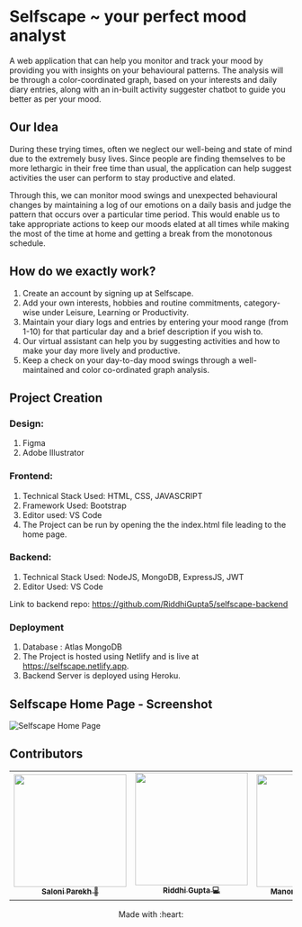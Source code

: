 # Selfscape ~ your perfect mood analyst

A web application that can help you monitor and track your mood by providing you with insights on your behavioural patterns. The analysis will be through a color-coordinated graph, based on your interests and daily diary entries, along with an in-built activity suggester chatbot to guide you better as per your mood.

## Our Idea

During these trying times, often we neglect our well-being and state of mind due to the extremely busy lives. Since people are finding themselves to be more lethargic in their free time than usual, the application can help suggest activities the user can perform to stay productive and elated. 

Through this, we can monitor mood swings and unexpected behavioural changes by maintaining a log of our emotions on a daily basis and judge the pattern that occurs over a particular time period. This would enable us to take appropriate actions to keep our moods elated at all times while making the most of the time at home and getting a break from the monotonous schedule.

## How do we exactly work?

1. Create an account by signing up at Selfscape.
2. Add your own interests, hobbies and routine commitments, category-wise under Leisure, Learning or Productivity.
3. Maintain your diary logs and entries by entering your mood range (from 1-10) for that particular day and a brief description if you wish to.
4. Our virtual assistant can help you by suggesting activities and how to make your day more lively and productive.
5. Keep a check on your day-to-day mood swings through a well-maintained and color co-ordinated graph analysis.

## Project Creation

### Design:

1. Figma
2. Adobe Illustrator

### Frontend:

1. Technical Stack Used: HTML, CSS, JAVASCRIPT
2. Framework Used: Bootstrap
3. Editor used: VS Code
4. The Project can be run by opening the the index.html file leading to the home page.

### Backend: 

1. Technical Stack Used: NodeJS, MongoDB, ExpressJS, JWT
2. Editor Used: VS Code

Link to backend repo: https://github.com/RiddhiGupta5/selfscape-backend

### Deployment

1. Database : Atlas MongoDB
2. The Project is hosted using Netlify and is live at https://selfscape.netlify.app.
3. Backend Server is deployed using Heroku.

## Selfscape Home Page - Screenshot

![Selfscape Home Page](https://raw.githubusercontent.com/saloni0104/Selfscape-mood_analyst/master/images/Homepage.PNG?token=AL6DCECORVZY2BUDWB47H727UTMJ6)


## Contributors

<table>
  <tr>
    <td align="center"><a href="http://github.com/saloni0104"><img src="https://raw.githubusercontent.com/saloni0104/Selfscape-mood_analyst/master/images/Saloni.PNG?token=AL6DCECYSDUMA2QOYC4VAXS7UTN2I" width="200px;"  height="200px;" alt=""/><br /><sub><b>Saloni Parekh 📖</b></sub></a><br />
   </td>
    <td align="center"><a href="http://github.com/RiddhiGupta5"><img src="https://raw.githubusercontent.com/saloni0104/Selfscape-mood_analyst/master/images/Riddhi.PNG?token=AL6DCEEDFGQJFNGCXF34MQC7UTN5I" width="200px;" height="200px;" alt=""/><br /><sub><b>Riddhi Gupta 💻</b></sub></a><br />
   </td>
    <td align="center"><a href="http://github.com/Manorama09"><img src="https://raw.githubusercontent.com/saloni0104/Selfscape-mood_analyst/master/images/Manorama.jpeg?token=AL6DCEB4RHDETBHIYBXDH627UTN36" width="200px;" height="200px;" alt=""/><br /><sub><b>Manorama Maharana 🎨</b></sub></a><br/>
    </td>
</tr>
</table>


<p align="center">
	Made with :heart:
</p>

